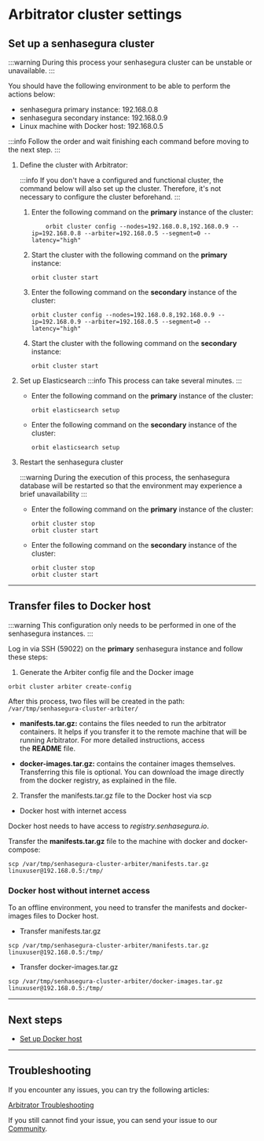 # Arbitrator cluster settings

## Set up a senhasegura cluster

 :::warning
During this process your senhasegura cluster can be unstable or unavailable.
:::

You should have the following environment to be able to perform the actions below:
- senhasegura primary instance: 192.168.0.8
- senhasegura secondary instance: 192.168.0.9
- Linux machine with Docker host: 192.168.0.5

 :::info
Follow the order and wait finishing each command before moving to the next step.
:::

1. Define the cluster with Arbitrator:

     :::info
    If you don't have a configured and functional cluster, the command below will also set up the cluster. Therefore, it's not necessary to configure the cluster beforehand.
    :::

    1. Enter the following command on the **primary** instance of the cluster:

        ```
            orbit cluster config --nodes=192.168.0.8,192.168.0.9 --ip=192.168.0.8 --arbiter=192.168.0.5 --segment=0 --latency="high"
        ```

    1. Start the cluster with the following command on the **primary** instance:
        ```
        orbit cluster start
        ```

    2. Enter the following command on the **secondary** instance of the cluster:

        ```
        orbit cluster config --nodes=192.168.0.8,192.168.0.9 --ip=192.168.0.9 --arbiter=192.168.0.5 --segment=0 --latency="high"
        ```
    10. Start the cluster with the following command on the **secondary** instance:
        ```
        orbit cluster start
        ```
    
2. Set up Elasticsearch
     :::info
    This process can take several minutes. 
    :::

    - Enter the following command on the **primary** instance of the cluster:
        ```
        orbit elasticsearch setup
        ```

    - Enter the following command on the **secondary** instance of the cluster:
        ```
        orbit elasticsearch setup
        ```
    
3. Restart the senhasegura cluster

     :::warning
    During the execution of this process, the senhasegura database will be restarted so that the environment may experience a brief unavailability
    :::

    - Enter the following command on the **primary** instance of the cluster:
        ```
        orbit cluster stop
        orbit cluster start
        ```

    - Enter the following command on the **secondary** instance of the cluster:
        ```
        orbit cluster stop
        orbit cluster start
        ```
    
---

## Transfer files to Docker host

 :::warning
This configuration only needs to be performed in one of the senhasegura instances.
:::

Log in via SSH (59022) on the **primary** senhasegura instance and follow these steps:

1. Generate the Arbiter config file and the Docker image
```
orbit cluster arbiter create-config
```

After this process, two files will be created in the path: `/var/tmp/senhasegura-cluster-arbiter/`

- **manifests.tar.gz:** contains the files needed to run the arbitrator containers. It helps if you transfer it to the remote machine that will be running Arbitrator. For more detailed instructions, access the **README** file.

- **docker-images.tar.gz:** contains the container images themselves. Transferring this file is optional. You can download the image directly from the docker registry, as explained in the file.

2. Transfer the manifests.tar.gz file to the Docker host via scp

- Docker host with internet access

Docker host needs to have access to *registry.senhasegura.io*.

Transfer the **manifests.tar.gz** file to the machine with docker and docker-compose:
```
scp /var/tmp/senhasegura-cluster-arbiter/manifests.tar.gz linuxuser@192.168.0.5:/tmp/
```

### Docker host without internet access

To an offline environment, you need to transfer the manifests and docker-images files to Docker host.

- Transfer manifests.tar.gz
```
scp /var/tmp/senhasegura-cluster-arbiter/manifests.tar.gz linuxuser@192.168.0.5:/tmp/
```

- Transfer docker-images.tar.gz
```
scp /var/tmp/senhasegura-cluster-arbiter/docker-images.tar.gz linuxuser@192.168.0.5:/tmp/
```

---

## Next steps

- [Set up Docker host](/v3-32/docs/arbitrator-docker-settings)

---

## Troubleshooting

If you encounter any issues, you can try the following articles:

[Arbitrator Troubleshooting](/v3-32/docs/arbitrator-troubleshooting)

If you still cannot find your issue, you can send your issue to our [Community](https://community.senhasegura.io/?utm_source=HelpCenter&utm_medium=Article&utm_campaign=ArbitratorInstallation).